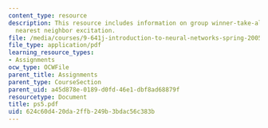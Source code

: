 ```yaml
---
content_type: resource
description: This resource includes information on group winner-take-all, stereopsis,
  nearest neighbor excitation.
file: /media/courses/9-641j-introduction-to-neural-networks-spring-2005/624c60d420da2ffb249b3bdac56c383b_ps5.pdf
file_type: application/pdf
learning_resource_types:
- Assignments
ocw_type: OCWFile
parent_title: Assignments
parent_type: CourseSection
parent_uid: a45d878e-0189-d0fd-46e1-dbf8ad68879f
resourcetype: Document
title: ps5.pdf
uid: 624c60d4-20da-2ffb-249b-3bdac56c383b
---
```

